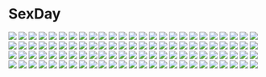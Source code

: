 # SexDay
![](https://konachan.com/jpeg/ebceae0ee052c6cc6f249c284aaa0293/Konachan.com%20-%2097049%203rd_eye%20bloody_rondo%20blue_eyes%20game_cg%20gray_hair%20long_hair%20lynette_vance%20makita_maki%20skirt%20weapon.jpg)
![](https://konachan.com/image/286edd758a941a68767999b43d976617/Konachan.com%20-%2087211%20angel_beats%21%20blue_hair%20clouds%20feathers%20instrument%20okitakung%20piano%20school_uniform%20sky%20tachibana_kanade.jpg)
![](https://konachan.com/image/c16fe67b274ea87a2d1b2772c1e9b1db/Konachan.com%20-%20190338%20black_hair%20blue_eyes%20dress%20flowers%20jugatsu_junichi%20leaves%20long_hair%20original.jpg)
![](https://konachan.com/image/50ea56e1b1396578c04d31edfb87dab3/Konachan.com%20-%20167216%20ass%20close%20hatsune_miku%20panties%20striped_panties%20underwear%20vocaloid%20wakatsuki_you.jpg)
![](https://konachan.com/jpeg/1d218986eb06551ceff57a50f781c620/Konachan.com%20-%20241111%20anastasia_%28idolmaster%29%20annin_doufu%20idolmaster%20idolmaster_cinderella_girls%20idolmaster_cinderella_girls_starlight_stage%20kamiya_nao.jpg)
![](https://konachan.com/image/c8502008e8fca5408a9a06de69aa9ccf/Konachan.com%20-%20202110%20aqua_eyes%20aqua_hair%20bed%20book%20hatsune_miku%20long_hair%20skirt%20sombernight%20thighhighs%20twintails%20vocaloid.jpg)
![](https://konachan.com/image/3f77f63dbfb4ce5887ac8ce558281fa6/Konachan.com%20-%20185025%20bed%20blue_eyes%20blue_hair%20flowers%20japanda%20long_hair%20mononobe_no_futo%20nude%20petals%20ponytail%20rose%20touhou%20wink.jpg)
![](https://konachan.com/image/a83a7672d4f7a07180d070c8046a1076/Konachan.com%20-%20126009%20akachuu_no_gema%20animal%20blue_eyes%20cow%20gray_hair%20hat%20katana%20knife%20konpaku_youmu%20myon%20pink_hair%20saigyouji_yuyuko%20short_hair%20sword%20touhou%20weapon.jpg)
![](https://konachan.com/image/f1f454c6b2b9de147ec6f104e78fd1c7/Konachan.com%20-%2045754%20blue_eyes%20blush%20bow%20clannad%20gray_hair%20group%20hat%20headband%20index%20long_hair%20miko%20nagi%20nun%20pink_eyes%20pink_hair%20red_eyes%20ribbons%20shimakoma%20touhou%20witch.jpg)
![](https://konachan.com/image/4acc318b6ff8cbec1a831ea83ef272f5/Konachan.com%20-%209325%20neon_genesis_evangelion%20soryu_asuka_langley.jpg)
![](https://konachan.com/jpeg/3ad271b0ad966b31659fd091e5793477/Konachan.com%20-%20208933%20alice_margatroid%20bed%20blonde_hair%20cameltoe%20red_eyes%20school_swimsuit%20see_through%20short_hair%20swimsuit%20thighhighs%20touhou%20wet%20x2.jpg)
![](https://konachan.com/jpeg/42581f35aa40b4154e9c791ae3095a53/Konachan.com%20-%20293149%20blonde_hair%20blue_eyes%20bow%20close%20fate_grand_order%20fate_%28series%29%20gradient%20hat%20long_hair%20teddy_bear%20unity_%28ekvmsp02%29%20watermark.jpg)
![](https://konachan.com/jpeg/b606bc292ee7dc16d96fee26bee466e0/Konachan.com%20-%20277447%20brown_hair%20dress%20lolita_fashion%20long_hair%20panties%20polychromatic%20red%20red_eyes%20ribbons%20scan%20see_through%20thighhighs%20tinkle%20underwear.jpg)
![](https://konachan.com/image/6e43654c36db14b06ad7ef5310380664/Konachan.com%20-%20285817%202girls%20animal%20blue_eyes%20bubbles%20fish%20godlailer%20gray_hair%20green_eyes%20hat%20hoodie%20long_hair%20navel%20original%20skirt%20underwater%20water%20white_hair%20wink.jpg)
![](https://konachan.com/image/261642f63e37f1821f1d93c379fccaee/Konachan.com%20-%20159031%20blue_eyes%20blue_hair%20glasses%20long_hair%20nanamomo_rio%20pantyhose%20school_uniform%20tagme.jpg)
![](https://konachan.com/jpeg/27863a1fd441f3fae0eb475c1eb1ffce/Konachan.com%20-%20177311%20blush%20game_cg%20kimi_to_boku_to_no_kishi_no_hibi%20long_hair%20minamihori_asuna%20panties%20piriri%21%20purple_hair%20underwear%20yellow_eyes.jpg)
![](https://konachan.com/image/3738c3d834d44b710c744d5eca077204/Konachan.com%20-%2063400%20favorite%20game_cg%20hoshizora_no_memoria%20tagme.jpg)
![](https://konachan.com/jpeg/4741bfeb782f25006f84c9afd209478b/Konachan.com%20-%20301621%20ass%20blonde_hair%20blush%20breasts%20fuji_choko%20game_cg%20long_hair%20mugendou_saki%20nude%20purple_eyes%20towel%20wet%20yumeutsutsu_re%3Amaster.jpg)
![](https://konachan.com/jpeg/41aba2e6c33e202733b0668697c7312e/Konachan.com%20-%20102655%20dress%20feathers%20kaname_madoka%20mahou_shoujo_madoka_magica%20red_eyes%20red_hair%20senba_hikari%20wings.jpg)
![](https://konachan.com/jpeg/d34959c40197de686f0750ebaae477a0/Konachan.com%20-%20304179%20bed%20black_hair%20blush%20breasts%20condom%20cum%20naked_shirt%20navel%20nipples%20no_bra%20open_shirt%20original%20shirt%20sy_1755%20yellow_eyes.jpg)
![](https://konachan.com/jpeg/f5935a10d7baf3e99598ce449e31c6dd/Konachan.com%20-%2061337%20animal_ears%20bakemonogatari%20bra%20catgirl%20hanekawa_tsubasa%20monogatari_%28series%29%20transparent%20underwear%20vector%20white_hair.jpg)
![](https://konachan.com/image/66cda05e1608635d7d834ae903d93948/Konachan.com%20-%2051054%20nagato_yuki%20parody%20suzumiya_haruhi_no_yuutsu.jpg)
![](https://konachan.com/image/a9e6869d8f62a8666cb27ec0722e5072/Konachan.com%20-%20251406%20building%20grass%20kimi_no_na_wa%20nobody%20scenic%20tagme_%28artist%29%20tree%20watermark.jpg)
![](https://konachan.com/image/2545abf3e736090cabe4f39f32fd3dce/Konachan.com%20-%2043845%20barefoot%20blue_eyes%20blue_hair%20breast_hold%20breasts%20cleavage%20green_eyes%20lala_satalin_deviluke%20nude%20pink_hair%20sairenji_haruna%20to_love_ru.jpg)
![](https://konachan.com/jpeg/b1e31a8867e05e3b42ec99e0ab6713c9/Konachan.com%20-%20286799%20animal_ears%20arknights%20blush%20book%20bra%20breasts%20brown_hair%20cleavage%20cropped%20long_hair%20ponytail%20pupupu%20see_through%20tie%20underwear%20yellow_eyes.jpg)
![](https://konachan.com/image/46dc6b0a99af8d14ce4f07fef9b917ca/Konachan.com%20-%2077271%20inami_mahiru%20working%21%21.jpg)
![](https://konachan.com/image/d223264af35628b885474e7d26437708/Konachan.com%20-%20205376%20figure%20guilty_crown%20photo%20water%20watermark%20yuzuriha_inori.jpg)
![](https://konachan.com/image/24ed5f4e69a6105f0d56191902fb76b2/Konachan.com%20-%20227046%20aliasing%20beach%20braids%20breasts%20cleavage%20clouds%20fang%20gray_hair%20hat%20heles%20long_hair%20orange_eyes%20ponytail%20skirt%20sky%20swimsuit%20tree%20water%20wink%20wristwear.jpg)
![](https://konachan.com/jpeg/0f46acb18a129bd53fc3ccc787123f19/Konachan.com%20-%20278133%20bed%20blush%20braids%20breasts%20brown_eyes%20brown_hair%20censored%20close%20fellatio%20idolmaster%20kuwayama_chiyuki%20long_hair%20no_bra%20penis%20ponytail%20shirt_lift.jpg)
![](https://konachan.com/jpeg/6ac4e88313b118d51b3d6290eb155b94/Konachan.com%20-%20221975%20amazuyu_tatsuki%20game_cg%20nekone_%28utawarerumono%29%20tagme%20utawarerumono%20utawarerumono_itsuwari_no_kamen.jpg)
![](https://konachan.com/jpeg/5ee1e899698732b98c273f2d873ea41d/Konachan.com%20-%20219795%20calme_%28pokemon%29%20chespin%20domu_%28hamadura%29%20fennekin%20froakie%20male%20pokemon%20serena_%28pokemon%29.jpg)
![](https://konachan.com/image/c32550298dd4424820dcb0dfe04528a0/Konachan.com%20-%20307793%202girls%20barefoot%20black_hair%20blush%20dress%20feathers%20hum_%28ten_ten%29%20logo%20long_hair%20pointed_ears%20purple_eyes%20red_eyes%20see_through%20thighhighs%20twintails.jpg)
![](https://konachan.com/image/5e0245b01a026fe83a747385aefe90a8/Konachan.com%20-%20180977%20aqua_eyes%20ass%20blonde_hair%20blush%20cape%20flat_chest%20glasses%20gloves%20hat%20kurukuru%20long_hair%20mikazuki_akira%20natasha%20navel%20no_bra%20panties%20panty_pull%20underwear.jpg)
![](https://konachan.com/image/fa5ee08d4397b621e2415c1725b73008/Konachan.com%20-%2075090%20durarara%21%21%20heiwajima_shizuo%20orihara_izaya.jpg)
![](https://konachan.com/jpeg/ed63abb6d8621cfd97192311502ea3b5/Konachan.com%20-%20304967%20blonde_hair%20blush%20breasts%20brown_eyes%20clouds%20dress%20game_cg%20kanome_reina%20long_hair%20moon%20night%20nipples%20nopan%20penis%20pussy%20sex%20sky%20smee%20stars%20uncensored.jpg)
![](https://konachan.com/image/0d109c989ed00d369ee84b8871bb9c58/Konachan.com%20-%20155805%20anus%20bed%20black_hair%20blush%20breasts%20censored%20long_hair%20mogu%20nipples%20no_bra%20nurse%20open_shirt%20original%20pussy%20red_eyes%20spread_legs%20thighhighs.jpg)
![](https://konachan.com/jpeg/f978c044bd4f2411fcc8d2bc37b9542e/Konachan.com%20-%20287045%20bikini%20blush%20breasts%20cleavage%20clouds%20cropped%20fate_%28series%29%20long_hair%20nikkunemu%20purple_hair%20red_eyes%20sky%20swimsuit%20underboob%20waifu2x%20water.jpg)
![](https://konachan.com/image/a9fbc24c13369e7f62ab26820c475945/Konachan.com%20-%2099273%20blush%20breasts%20cum%20game_cg%20hinata_mutsuki%20matsuoka_kanade%20nipples%20panties%20penis%20pussy%20sex%20skyfish%20spread_legs%20uncensored%20underwear.jpg)
![](https://konachan.com/image/62d65a10265b7fa26088212a6226f6fe/Konachan.com%20-%20162841%202girls%20blush%20breasts%20himemiya_chikane%20japanese_clothes%20kannazuki_no_miko%20kurusugawa_himeko%20miko%20sayika%20tribadism%20yuri.jpg)
![](https://konachan.com/image/6c012a75dda2d7264491924556142c14/Konachan.com%20-%2049163%20blonde_hair%20bloomers%20gym_uniform%20kneehighs%20mujoh%20shinozuka_jouji%20socks%20tagme.jpg)
![](https://konachan.com/jpeg/c8af61447434d51ca98c4da2f5bcb0ea/Konachan.com%20-%20275353%20anthropomorphism%20black_hair%20braids%20eyepatch%20girls_frontline%20gradient%20long_hair%20m16a1_%28girls_frontline%29%20ponytail%20scar%20shirt%20tie%20xanax025%20yellow_eyes.jpg)
![](https://konachan.com/jpeg/dbcdf57db5d21f19622b7a9be6b5944c/Konachan.com%20-%20122314%20bow%20gloves%20monochrome%20rby%20short_hair%20yukariki_ichihime%20zaregoto_series.jpg)
![](https://konachan.com/image/85cc1b8de476283fd147c2949ed40318/Konachan.com%20-%20189797%20animal%20bat%20cross%20halloween%20hat%20iorlvm%20league_of_legends%20long_hair%20moon%20navel%20pantyhose%20pumpkin%20red_hair%20sarah_fortune%20shorts%20wings%20witch_hat.jpg)
![](https://konachan.com/jpeg/1360906bc8267d0e0774511dce10f6d9/Konachan.com%20-%20273041%20blush%20breast_hold%20breasts%20brown_hair%20carol_works%20game_cg%20komeshiro_kasu%20long_hair%20mikishima_meika%20navel%20nipples%20nude%20red_eyes%20towel%20wet.jpg)
![](https://konachan.com/image/b192f52afd0aea54136da621bbe802c3/Konachan.com%20-%2047046%20clannad%20fujibayashi_kyou.jpg)
![](https://konachan.com/image/386762659748ca9e118d432b0a4c2486/Konachan.com%20-%2087069%20blonde_hair%20red_eyes%20rumia%20touhou.jpg)
![](https://konachan.com/image/b4f8f3a84f56e7d58fa4baa80a18ac60/Konachan.com%20-%20171578%20apple%20candy%20food%20fruit%20lollipop%20long_hair%20mahou_shoujo_madoka_magica%20ponytail%20red_eyes%20red_hair%20sakura_kyouko%20skirt%20thighhighs%20totika.jpg)
![](https://konachan.com/jpeg/90f2d5b604a17b3a915b8af713634335/Konachan.com%20-%20287667%20animal%20building%20clouds%20dog%20long_hair%20original%20pink_eyes%20pink_hair%20ponytail%20shinsoyori%20skirt%20sky.jpg)
![](https://konachan.com/jpeg/e049c457c1dcf11cd170ca9f396de679/Konachan.com%20-%2063285%20tagme.jpg)
![](https://konachan.com/image/4303960cb8299798fb1e2480a58f5895/Konachan.com%20-%20244002%20blindfold%20breasts%20dress%20gloves%20gray_hair%20headband%20katana%20nier%20panties%20sadsan%20short_hair%20signed%20spread_legs%20sword%20thighhighs%20underwear%20weapon.jpg)
![](https://konachan.com/jpeg/150f6fc2c32e8c19891332bb909ad93e/Konachan.com%20-%20233146%20blue_eyes%20blush%20boots%20building%20cat_smile%20christmas%20flowers%20logo%20necklace%20night%20ponytail%20ribbons%20skirt%20snow%20stars%20tree%20watermark%20winter%20zoom_layer.jpg)
![](https://konachan.com/image/a682e82ec5d77cd84d61b04bc35fd18e/Konachan.com%20-%2090065%20blonde_hair%20blue_eyes%20densetsu_no_yuusha_no_densetsu%20ferris_eris%20food%20logo%20long_hair%20sword%20weapon.jpg)
![](https://konachan.com/image/c5015034a7597b7ddde86c4f9fdd2dff/Konachan.com%20-%2093643%20breasts%20nipples%20stockings%20tagme.jpg)
![](https://konachan.com/image/89678640821b938b08e8840ec98e7b7c/Konachan.com%20-%2048217%20akatsuki_no_goei%20censored%20game_cg%20kanzaki_moe%20syangrila%20tomose_shunsaku.jpg)
![](https://konachan.com/jpeg/89266da46564c5822f6e2a4a0a786b5e/Konachan.com%20-%20108170%20bed%20blonde_hair%20blush%20breasts%20brown_eyes%20censored%20game_cg%20iizuki_tasuku%20long_hair%20lovely_x_cation%20nipples%20pantyhose%20pussy%20tsukioka_misasa%20wet.jpg)
![](https://konachan.com/jpeg/30146a2b78056b863efd0986abd02fb1/Konachan.com%20-%20203943%20blush%20chikan_otoko%20kansai_%28chikan_otoko%29%20polychromatic%20vector%20yokota_takuma.jpg)
![](https://konachan.com/image/b8776a88dc640bbeed31171f7b6c00bd/Konachan.com%20-%2070269%20brown_hair%20clouds%20landscape%20living%20original%20scenic%20skirt%20sky%20snow%20stars.jpg)
![](https://konachan.com/image/a2dc83df7de5178a089d940b03bfd219/Konachan.com%20-%20158202%20aqua_eyes%20blonde_hair%20braids%20dragon%20drink%20fan%20kagamine_len%20kagamine_rin%20kanipanda%20male%20no_bra%20sake%20short_hair%20sideboob%20tattoo%20vocaloid%20wink.jpg)
![](https://konachan.com/image/457d2b34a2945b153fdb0aba2addae32/Konachan.com%20-%2041044%20fujioka_haruhi%20haninozuka_mitsukuni%20hitachiin_hikaru%20hitachiin_kaoru%20morinozuka_takashi%20ootori_kyoya%20ouran_koukou_host_club%20suou_tamaki%20twins.jpg)
![](https://konachan.com/image/c870876db6709cb862230d0a3fd6312a/Konachan.com%20-%20300772%20ak12_%28girls_frontline%29%20anthropomorphism%20ass%20couch%20dress%20garter_belt%20girls_frontline%20long_hair%20ponytail%20purple_eyes%20ru_zhai%20stockings%20white_hair.jpg)
![](https://konachan.com/image/76f47601a5a5d4500c6e87c03ab4cf32/Konachan.com%20-%20151874%20black_hair%20blue_eyes%20blush%20chitanda_eru%20hirondo%20hyouka%20irisu_fuyumi%20long_hair%20school_uniform%20skirt%20yuri.jpg)
![](https://konachan.com/image/273e1b9b8a8952b80e472b8c9eee63f8/Konachan.com%20-%20230864%20ass%20breasts%20censored%20choker%20dress%20green_eyes%20long_hair%20necklace%20nipples%20no_bra%20nopan%20pokemon%20pubic_hair%20pussy%20qtpotion%20watermark%20white%20wink.jpg)
![](https://konachan.com/image/26b005100a527ee6f9a557afab4ba379/Konachan.com%20-%2099478%20caffein%20namine_ritsu%20utau%20vocaloid%20yowane_haku.jpg)
![](https://konachan.com/image/bc1eb9df41455a459ad3b14ce0b56052/Konachan.com%20-%20277355%20bed%20brown_hair%20capriccio%20long_hair%20original%20pink_eyes%20school_uniform%20skirt%20watermark.jpg)
![](https://konachan.com/image/ebed34a2f0d2b7e936c0abd0963ffbbf/Konachan.com%20-%2041437%20armor%20figure%20jin-roh%20mask%20military.jpg)
![](https://konachan.com/image/09d876e4dfa5f38deaedbf0a281ba731/Konachan.com%20-%20156390%20ass%20blonde_hair%20blush%20green_eyes%20misa_brigitta_cristelis%20ribbons%20thighhighs%20torinannkotsukushi%20twinkle_crusaders%20twintails.jpg)
![](https://konachan.com/jpeg/ef6bbe485e21a8b62be046fba4f9d7e7/Konachan.com%20-%20145222%20animal_ears%20blonde_hair%20loli%20long_hair%20original%20school_swimsuit%20swimsuit%20thighhighs%20tinkerbell%20tinkle.jpg)
![](https://konachan.com/image/c89fa7ea25eb1a7846250b59d230480c/Konachan.com%20-%20131204%20akiyama_mio%20hirasawa_yui%20k-on%21%20kotobuki_tsumugi%20nakano_azusa%20tainaka_ritsu.jpg)
![](https://konachan.com/image/233f86d6dfd2efa947bde9aaf6b13877/Konachan.com%20-%2067721%20bakuretsu_tenshi%20boots%20building%20city%20gun%20hakua_ugetsu%20katana%20moon%20night%20red_eyes%20sword%20tattoo%20techgirl%20thighhighs%20weapon%20white_hair.jpg)
![](https://konachan.com/image/defec53c965f849a1843f58c977f5b11/Konachan.com%20-%20305472%20black_hair%20bou_nin%20braids%20dress%20flowers%20monochrome%20original%20petals%20tree%20twintails.jpg)
![](https://konachan.com/jpeg/1777e1a1610d482b81fc975d522a8e55/Konachan.com%20-%2067470%20blush%20scan%20takoyaki_%28roast%29%20thighhighs.jpg)
![](https://konachan.com/jpeg/9e91000dec69e2aa6728c87085d49071/Konachan.com%20-%20183220%202girls%20black_hair%20bow%20braids%20brown_eyes%20brown_hair%20culture_japan%20glasses%20green_eyes%20iizuki_tasuku%20koizumi_amane%20long_hair%20ribbons%20suenaga_mirai.jpg)
![](https://konachan.com/jpeg/4e0d0b05f57aee08b8500f6b39a5bfbd/Konachan.com%20-%20176318%20akechi_hikari%20breasts%20cape%20cleavage%20game_cg%20long_hair%20miyasu_risa%20panties%20purple_eyes%20thighhighs%20underwear%20white_hair%20windmill_%28company%29.jpg)
![](https://konachan.com/image/38975bc53951d9f5f4ce70634ad61369/Konachan.com%20-%20164845%20bikini%20blue_eyes%20breasts%20cleavage%20hearts_%28company%29%20koi_saku_miyako_ni_ai_no_yakusoku_wo_%7Eannaffiare%7E%20pink_hair%20swimsuit%20tagme%20water%20wet%20wink.jpg)
![](https://konachan.com/jpeg/856c276ad30acd5ef65fb673bee46a7d/Konachan.com%20-%2070375%20bath%20blue_hair%20game_cg%20nagahashi_ryou%20nipples%20nude%20red_eyes%20valentine_pink.jpg)
![](https://konachan.com/image/4c464d68be80c7c5364107aed72f714c/Konachan.com%20-%20110342%20ayane_ichijou%20game_cg%20namaniku_atk%20nitroplus%20school_uniform%20short_hair%20soukou_akki_muramasa.jpg)
![](https://konachan.com/jpeg/83e34ef3eac2d7e2f6a67b4f94aaaa36/Konachan.com%20-%20260137%20darling_in_the_franxx%20ffmania7%20green_eyes%20headband%20horns%20long_hair%20mecha%20navel%20nude%20pink_hair%20shade%20signed%20zero_two.jpg)
![](https://konachan.com/image/d3da62b5a1d51661f365b5781f2494aa/Konachan.com%20-%20300438%20blue_eyes%20blue_hair%20kuroi_%28liar-player%29%20long_hair%20nude%20original%20tears%20wings.jpg)
![](https://konachan.com/image/48e32cb1c3f4c02baedda58096d7bec2/Konachan.com%20-%2070981%20akiyama_mio%20garter%20hirasawa_yui%20k-on%21%20kotobuki_tsumugi%20maid%20tainaka_ritsu%20yamanaka_sawako.jpg)
![](https://konachan.com/image/bab56a97101bd66b44fcdd0ae4d102fe/Konachan.com%20-%2070128%20animal_ears%20catgirl.jpg)
![](https://konachan.com/jpeg/4d61a99502eecab60a2c6c596a9a0ec5/Konachan.com%20-%20254768%20anus%20ass%20barefoot%20brown_eyes%20brown_hair%20buresu%20game_cg%20long_hair%20memories_off%20memories_off_2nd%20nude%20pussy%20spread_legs%20uncensored%20wet%20white.jpg)
![](https://konachan.com/image/01853edaebe99df77e11dd490b33f6a7/Konachan.com%20-%20179658%20building%20clouds%20dualscreen%20gom_jabbar%20nobody%20original%20scenic%20tree.jpg)
![](https://konachan.com/image/ca025161d8e334805a157e191ebcb490/Konachan.com%20-%20195465%20boa_hancock%20califa%20conis%20dylancg%20jewelry_bonnie%20mecha%20nami%20nefertari_vivi%20nico_robin%20one_piece%20perona%20sadi-chan%20tagme_%28character%29%20tashigi.jpg)
![](https://konachan.com/jpeg/7d6f094b7d7c1f5480d08aed52a600e3/Konachan.com%20-%20159075%202girls%20amatsuka_mao%20amatsuka_megumi%20brown_hair%20gj_bu%20kneehighs%20red_hair%20sleeping%20thighhighs%20yaguo.jpg)
![](https://konachan.com/image/802070195be59bab3d7f848902f01079/Konachan.com%20-%20117118%20katoki_hajime%20mecha%20mobile_suit_gundam%20mobile_suit_gundam_unicorn%20rx-0_unicorn_gundam.jpg)
![](https://konachan.com/jpeg/ea294a7d343d80c999e009804b731ddd/Konachan.com%20-%2018440%20aihara_kazumi%20koizumi_chika%20kyou_no_go_no_ni.jpg)
![](https://konachan.com/image/da49bee70545b4717305b7df47e233f4/Konachan.com%20-%20143313%20blonde_hair%20blush%20byruu%20chibi%20dress%20green_eyes%20group%20headband%20layla_%28orange_smile_single%29%20long_hair%20marron%20ribbons%20rion%20thighhighs%20umbrella.jpg)
![](https://konachan.com/jpeg/0bdccc176b19b7e30d7b28afaa380f5b/Konachan.com%20-%2099083%20brown_hair%20green_eyes%20kusakabe_saya%20rpg_gakuen%20school_uniform%20tagme_%28artist%29%20thighhighs.jpg)
![](https://konachan.com/jpeg/f367e0398a658710af790c90488b1fe7/Konachan.com%20-%20241123%20anastasia_%28idolmaster%29%20annin_doufu%20idolmaster%20idolmaster_cinderella_girls%20idolmaster_cinderella_girls_starlight_stage.jpg)
![](https://konachan.com/jpeg/fe237b008c50df3327380e7e41247989/Konachan.com%20-%20155703%20akino_subaru%20bikini%20cameltoe%20fujikawa_runa%20hatsukoi_1_1%20pink_hair%20purple_eyes%20scan%20swimsuit%20wet.jpg)
![](https://konachan.com/jpeg/16eb036f8e6e459520e7a4906f36a3a2/Konachan.com%20-%20219113%20clarisse_%28granblue_fantasy%29%20granblue_fantasy%20tokopi.jpg)
![](https://konachan.com/image/993462eb495f571952551405aa921a03/Konachan.com%20-%2091179%20kagamine_len%20kagamine_rin%20len_append%20male%20rin_append%20vocaloid.jpg)
![](https://konachan.com/image/99aede64aad72a3e061f49e9bdff0cdb/Konachan.com%20-%20176425%20animal_ears%20hazuki%20lolita_fashion%20tsukuyomi_moon_phase.jpg)
![](https://konachan.com/jpeg/4c1ad3595917c48785e6d836d9b8009f/Konachan.com%20-%20266385%20bra%20breasts%20circus%20cleavage%20game_cg%20green_eyes%20long_hair%20mitsumomo_mamu%20orange_hair%20panties%20sakurai_shio%20tenpure%21%21%20underwear.jpg)
![](https://konachan.com/jpeg/023f8b5dc7b8d348f85cef0b5ead7979/Konachan.com%20-%20163556%20bicolored_eyes%20black_hair%20blush%20compile_heart%20date_a_live%20game_cg%20school_uniform%20skirt%20sting%20thighhighs%20tokisaki_kurumi%20twintails.jpg)
![](https://konachan.com/image/6f47a752ee483222ae03a1c4f96ecc03/Konachan.com%20-%20150643%20megurine_luka%20mikami_mika%20panties%20pink_hair%20purple_eyes%20underwear%20vocaloid.jpg)
![](https://konachan.com/image/3b73df371fffffafe6c8d908f2f5c31c/Konachan.com%20-%2091594%20black_hair%20blue_eyes%20chu_chu_idol%20chu_x_chu%20game_cg%20ozawa_akifumi%20pantyhose%20school_uniform%20skirt%20takamachi_yukino%20tie%20unisonshift.jpg)
![](https://konachan.com/image/d677e79b579998de7c4a9d4a64a743b4/Konachan.com%20-%20166565%20clouds%20eren_jaeger%20grass%20meola%20shingeki_no_kyojin%20sky%20tree.jpg)
![](https://konachan.com/image/de068793a38329d60c7cf4b75a7bba4e/Konachan.com%20-%20139787%20hat%20long_hair%20patchouli_knowledge%20purple_eyes%20purple_hair%20tagme%20touhou.jpg)
![](https://konachan.com/jpeg/67c876a49ba6eca6a26fa99d5da18df0/Konachan.com%20-%20252677%20anthropomorphism%20gray_hair%20green_eyes%20horns%20long_hair%20magic%20pointed_ears%20skirt%20staff%20tagme%20tagme_%28artist%29%20tiara%20weapon.jpg)

